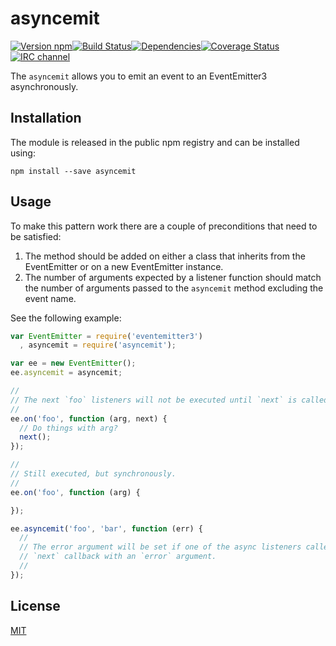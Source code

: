 # asyncemit

[![Version npm](http://img.shields.io/npm/v/asyncemit.svg?style=flat-square)](https://www.npmjs.com/package/asyncemit)[![Build Status](https://img.shields.io/github/workflow/status/primus/asyncemit/CI/master?label=CI&style=flat-square)](https://github.com/primus/asyncemit/actions?query=workflow%3ACI+branch%3Amaster)[![Dependencies](https://img.shields.io/david/primus/asyncemit.svg?style=flat-square)](https://david-dm.org/primus/asyncemit)[![Coverage Status](http://img.shields.io/coveralls/primus/asyncemit/master.svg?style=flat-square)](https://coveralls.io/r/primus/asyncemit?branch=master)[![IRC channel](http://img.shields.io/badge/IRC-irc.freenode.net%23primus-00a8ff.svg?style=flat-square)](http://webchat.freenode.net/?channels=primus)

The `asyncemit` allows you to emit an event to an EventEmitter3 asynchronously.

## Installation

The module is released in the public npm registry and can be installed using:

```
npm install --save asyncemit
```

## Usage

To make this pattern work there are a couple of preconditions that need to be
satisfied:

1. The method should be added on either a class that inherits from the
   EventEmitter or on a new EventEmitter instance.
2. The number of arguments expected by a listener function should match the
   number of arguments passed to the `asyncemit` method excluding the event
   name.

See the following example:

```js
var EventEmitter = require('eventemitter3')
  , asyncemit = require('asyncemit');

var ee = new EventEmitter();
ee.asyncemit = asyncemit;

//
// The next `foo` listeners will not be executed until `next` is called.
//
ee.on('foo', function (arg, next) {
  // Do things with arg?
  next();
});

//
// Still executed, but synchronously.
//
ee.on('foo', function (arg) {

});

ee.asyncemit('foo', 'bar', function (err) {
  //
  // The error argument will be set if one of the async listeners called the
  // `next` callback with an `error` argument.
  //
});
```

## License

[MIT](LICENSE)
